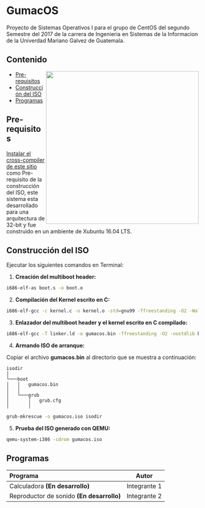 # GumacOS

Proyecto de Sistemas Operativos I para el grupo de CentOS del segundo Semestre del 2017 de la carrera de Ingenieria en Sistemas de la Informacion de la Univerdad Mariano Galvez de Guatemala.

## Contenido

<img align="right" width="400" src="https://drive.google.com/uc?export=download&id=0B2C93DEs9kbBX1RkZTdvb3JXc00" />

* [Pre-requisitos](#pre-requirements)
* [Construcción del ISO](#make)
* [Programas](#programs)













## <a name="pre-requirements"></a>Pre-requisitos

[Instalar el cross-compiler de este sitio](https://web.archive.org/web/20170620111003/http://wiki.osdev.org/GCC_Cross-Compiler) como Pre-requisito de la construcción del ISO, este sistema esta desarrollado para una arquitectura de 32-bit y fue construido en un ambiente de Xubuntu 16.04 LTS.

## <a name="make"></a>Construcción del ISO

Ejecutar los siguientes comandos en Terminal:

1. **Creación del multiboot header:**
  ```bash
  i686-elf-as boot.s -o boot.o
  ```
2. **Compilación del Kernel escrito en C:**
  ```bash
  i686-elf-gcc -c kernel.c -o kernel.o -std=gnu99 -ffreestanding -O2 -Wall -Wextra
  ```
3. **Enlazador del multiboot header y el kernel escrito en C compilado:**
  ```bash
  i686-elf-gcc -T linker.ld -o gumacos.bin -ffreestanding -O2 -nostdlib boot.o kernel.o -lgcc
  ```
4. **Armando ISO de arranque:**

  Copiar el archivo **gumacos.bin** al directorio que se muestra a continuación:

  ```
  isodir    
  │
  └───boot
  │   │   gumacos.bin
  │   │
  │   └───grub
  │       │   grub.cfg
  │       │
  ```

  ```bash
  grub-mkrescue -o gumacos.iso isodir
  ```
5. **Prueba del ISO generado con QEMU:**
  ```bash
  qemu-system-i386 -cdrom gumacos.iso
  ```

## <a name="programs"></a>Programas

| Programa | Autor |
|:-------|:------:|
| Calculadora **(En desarrollo)** | Integrante 1 |
| Reproductor de sonido **(En desarrollo)** | Integrante 2 |
